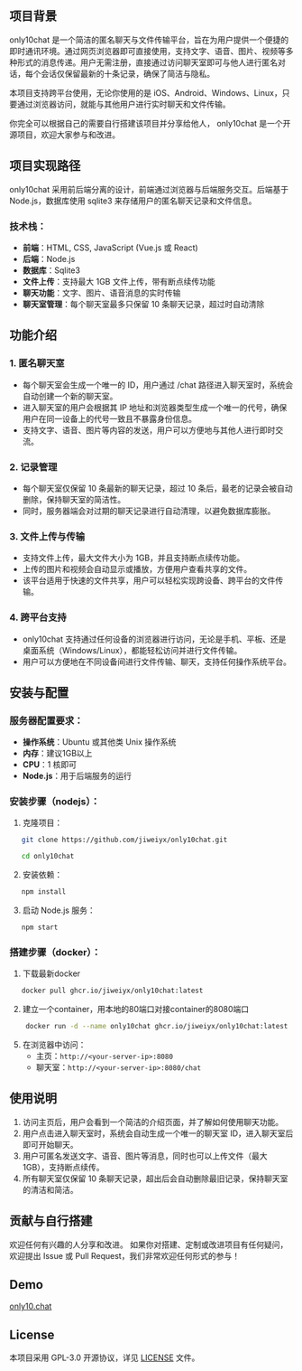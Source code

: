 ## 项目背景

only10chat 是一个简洁的匿名聊天与文件传输平台，旨在为用户提供一个便捷的即时通讯环境。通过网页浏览器即可直接使用，支持文字、语音、图片、视频等多种形式的消息传递。用户无需注册，直接通过访问聊天室即可与他人进行匿名对话，每个会话仅保留最新的十条记录，确保了简洁与隐私。

本项目支持跨平台使用，无论你使用的是 iOS、Android、Windows、Linux，只要通过浏览器访问，就能与其他用户进行实时聊天和文件传输。

你完全可以根据自己的需要自行搭建该项目并分享给他人， only10chat 是一个开源项目，欢迎大家参与和改进。

## 项目实现路径

only10chat 采用前后端分离的设计，前端通过浏览器与后端服务交互。后端基于 Node.js，数据库使用 sqlite3 来存储用户的匿名聊天记录和文件信息。

### 技术栈：
- **前端**：HTML, CSS, JavaScript (Vue.js 或 React)
- **后端**：Node.js
- **数据库**：Sqlite3
- **文件上传**：支持最大 1GB 文件上传，带有断点续传功能
- **聊天功能**：文字、图片、语音消息的实时传输
- **聊天室管理**：每个聊天室最多只保留 10 条聊天记录，超过时自动清除

## 功能介绍

### 1. **匿名聊天室**
- 每个聊天室会生成一个唯一的 ID，用户通过 /chat 路径进入聊天室时，系统会自动创建一个新的聊天室。
- 进入聊天室的用户会根据其 IP 地址和浏览器类型生成一个唯一的代号，确保用户在同一设备上的代号一致且不暴露身份信息。
- 支持文字、语音、图片等内容的发送，用户可以方便地与其他人进行即时交流。

### 2. **记录管理**
- 每个聊天室仅保留 10 条最新的聊天记录，超过 10 条后，最老的记录会被自动删除，保持聊天室的简洁性。
- 同时，服务器端会对过期的聊天记录进行自动清理，以避免数据库膨胀。

### 3. **文件上传与传输**
- 支持文件上传，最大文件大小为 1GB，并且支持断点续传功能。
- 上传的图片和视频会自动显示或播放，方便用户查看共享的文件。
- 该平台适用于快速的文件共享，用户可以轻松实现跨设备、跨平台的文件传输。

### 4. **跨平台支持**
- only10chat 支持通过任何设备的浏览器进行访问，无论是手机、平板、还是桌面系统（Windows/Linux），都能轻松访问并进行文件传输。
- 用户可以方便地在不同设备间进行文件传输、聊天，支持任何操作系统平台。

## 安装与配置

### 服务器配置要求：
- **操作系统**：Ubuntu 或其他类 Unix 操作系统
- **内存**：建议1GB以上
- **CPU**：1 核即可
- **Node.js**：用于后端服务的运行

### 安装步骤（nodejs）：
1. 克隆项目：
```bash   
   git clone https://github.com/jiweiyx/only10chat.git
```
```bash
   cd only10chat
```

2. 安装依赖：
```bash   
   npm install
```

3. 启动 Node.js 服务：
   
```bash
   npm start
```   
### 搭建步骤（docker）：
1. 下载最新docker

```bash
   docker pull ghcr.io/jiweiyx/only10chat:latest
```

2. 建立一个container，用本地的80端口对接container的8080端口

```bash
    docker run -d --name only10chat ghcr.io/jiweiyx/only10chat:latest
```


5. 在浏览器中访问：
   - 主页：`http://<your-server-ip>:8080`
   - 聊天室：`http://<your-server-ip>:8080/chat`

## 使用说明

1. 访问主页后，用户会看到一个简洁的介绍页面，并了解如何使用聊天功能。
2. 用户点击进入聊天室时，系统会自动生成一个唯一的聊天室 ID，进入聊天室后即可开始聊天。
3. 用户可匿名发送文字、语音、图片等消息，同时也可以上传文件（最大 1GB），支持断点续传。
4. 所有聊天室仅保留 10 条聊天记录，超出后会自动删除最旧记录，保持聊天室的清洁和简洁。

## 贡献与自行搭建

欢迎任何有兴趣的人分享和改进。
如果你对搭建、定制或改进项目有任何疑问，欢迎提出 Issue 或 Pull Request，我们非常欢迎任何形式的参与！

## Demo

[only10.chat](https://only10.chat)

## License

本项目采用 GPL-3.0 开源协议，详见 [LICENSE](./LICENSE) 文件。